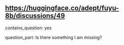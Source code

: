 ## https://huggingface.co/adept/fuyu-8b/discussions/49

contains_question: yes

question_part: Is there something I am missing?